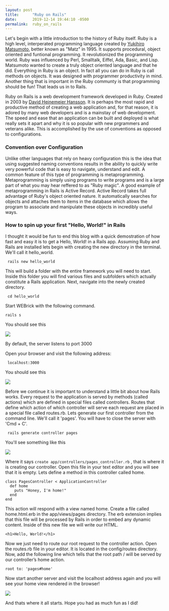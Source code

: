 ```yaml
---
layout: post
title:      "Ruby on Rails"
date:       2019-12-14 19:44:10 -0500
permalink:  ruby_on_rails
---
```



Let's begin with a little introduction to the history of Ruby itself. Ruby is a high level, interperated programming language created by [Yukihiro Matsumoto](http://en.wikipedia.org/wiki/Yukihiro_Matsumoto), better known as "Matz" in 1995. It supports procedural, object oriented and funtional programming. It revolutionized the programming world. Ruby was influenced by Perl, Smalltalk, Eiffel, Ada, Basic, and Lisp.  Matsumoto wanted to create a truly object oriented language and that he did. Everything in Ruby is an object. In fact all you can do in Ruby is call methods on objects. It was designed with programmer productivity in mind. Another thing that is important in the Ruby communty is that programming should be fun! That leads us in to Rails.

Ruby on Rails is a web development framework developed in Ruby. Created in 2003 by [David Heinemeier Hansson](https://en.wikipedia.org/wiki/David_Heinemeier_Hansson). It is perhaps the most rapid and productive method of creating a web application and, for that reason, it is adored by many web developers and is a mainstay of web development. The speed and ease that an application can be built and deployed is what really sets it apart and why it is so popular with new prgrammers and veterans alike. This is accomplished by the use of conventions as opposed to configurations.

### Convention over Configuration
Unlike other languages that rely on heavy configuration this is the idea that using suggested naming conventions results in the ability to quickly write very powerful code that is easy to navigate, understand and edit. A common feature of this type of programming is metaprogramming. Metaprogramming is simply using programs to write programs and is a large part of what you may hear reffered to as "Ruby magic". A good example of metaprogramming in Rails is Active Record. Active Record takes full advantage of Ruby's object oriented nature. It automatically searches for objects and attaches them to items in the database which allows the program to associate and manipulate these objects in incredibly useful ways.

### How to spin up your first "Hello, World!" in Rails
I thought it would be fun to end this blog with a quick demostration of how fast and easy it is to get a Hello, World! in a  Rails app. Assuming Ruby and Rails are installed lets begin with creating the new directory in the terminal. We'll call it hello_world. 

``` rails new hello_world```

This will build a folder with the entire framework you will need to start. Inside this folder you will find various files and subfolders which actually constitute a Rails application. Next, navigate into the newly created directory.

``` cd hello_world```

Start WEBrick with the following command.

``` rails s ```

You should see this


![](https://2.bp.blogspot.com/-NwLVOAjtjag/UpEp1H01XKI/AAAAAAAAAcQ/vgwNU0ZVSgI/s1600/webrick.png)


By default, the server listens to port 3000 

Open your browser and visit the following address:


```  localhost:3000 ```


You should see this

![](https://edgeguides.rubyonrails.org/images/getting_started/rails_welcome.png)

Before we continue it is important to understand a little bit about how Rails works. Every request to the application is served by methods (called actions) which are defined in special files called controllers. Routes that define which action of which controller will serve each request are placed in a special file called routes.rb. Lets generate our first controller from the command line. We'll call it 'pages'. You will have to close the server with 'Cmd + C'.

``` rails generate controller pages```

You'll see something like this

![](https://3.bp.blogspot.com/-ucr0i4t3rfk/UpE4sI-CjpI/AAAAAAAAAcs/BFFYthZjJng/s1600/generate-controller.png)

Where it says ``` create app/controllers/pages_controller.rb ``` , that is where it is creating our controller. Open this file in your text editor and you will see that it is empty.  Lets define a method in this controller called home.

``` 
class PagesController < ApplicationController
  def home
    puts "Honey, I'm home!"
  end
end

```
This action will respond with a view named home. Create a file called home.html.erb in the app/views/pages directory. The erb extension implies that this file will be processed by Rails in order to embed any dynamic content. Inside of this new file we will write our HTML. 

``` <h1>Hello, World!</h1> ```

Now we just need to route our root request to the controller action. Open the routes.rb file in your editor. It is located in the config/routes directory. Now, add the following line which tells that the root path / will be served by our controller’s home action.

``` root to: 'pages#home' ```

Now start another server and visit the localhost address again and you will see your home view rendered in the browser!

![](https://4.bp.blogspot.com/-fN7Mf2u71nE/UpFE0NERslI/AAAAAAAAAdE/vVDxnUFlrFM/s640/static.png)

And thats where it all starts. Hope you had as much fun as I did! 






